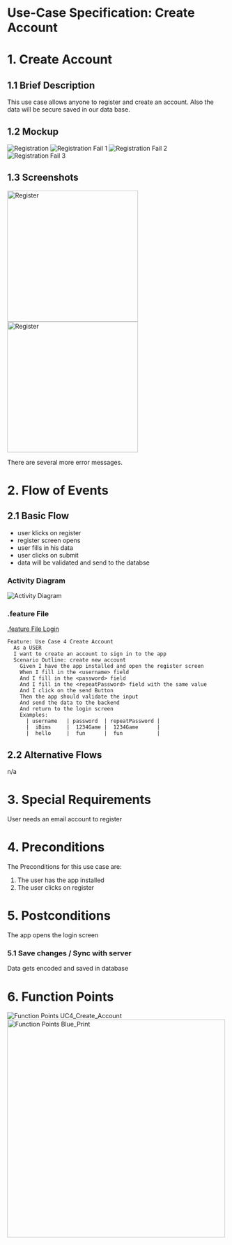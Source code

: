 # Use-Case Specification: Create Account

# 1. Create Account

## 1.1 Brief Description
This use case allows anyone to register and create an account. Also the data will be secure saved in our data base.

## 1.2 Mockup
![Registration](../mockups/Registration.png)
![Registration Fail 1](../mockups/Registration_Fail1.png)
![Registration Fail 2](../mockups/Registration_Fail2.png)
![Registration Fail 3](../mockups/Registration_Fail3.png)

## 1.3 Screenshots
<img src="./Screenshots/UC4_Create_Account_Screenshot0.png" alt="Register" width="300"/> <img src="./Screenshots/UC4_Create_Account_Screenshot1.png" alt="Register" width="300"/>

There are several more error messages.

# 2. Flow of Events

## 2.1 Basic Flow
- user klicks on register
- register screen opens
- user fills in his data
- user clicks on submit
- data will be validated and send to the databse

### Activity Diagram
![Activity Diagram](../activity_diagrams/UCD4_Create_Account.png)

### .feature File
[.feature File Login](../../frontend/app/src/androidTest/assets/UC4_Create_Account.feature)
```Cucumber
Feature: Use Case 4 Create Account
  As a USER
  I want to create an account to sign in to the app
  Scenario Outline: create new account
    Given I have the app installed and open the register screen
    When I fill in the <username> field
    And I fill in the <password> field
    And I fill in the <repeatPassword> field with the same value
    And I click on the send Button
    Then the app should validate the input
    And send the data to the backend
    And return to the login screen
    Examples:
      | username   | password  | repeatPassword |
      |  iBims     |  1234Game |  1234Game      |
      |  hello     |  fun      |  fun           |  
```

## 2.2 Alternative Flows
n/a

# 3. Special Requirements
User needs an email account to register

# 4. Preconditions
The Preconditions for this use case are:
1. The user has the app installed
2. The user clicks on register

# 5. Postconditions
The app opens the login screen

### 5.1 Save changes / Sync with server
Data gets encoded and saved in database

# 6. Function Points
![Function Points UC4_Create_Account](../function_points/UC4_Account.png)
<img src="../function_points/Blue_print.png" alt="Function Points Blue_Print" width="500"/>
